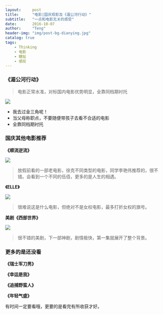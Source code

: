 ```yaml
---
layout:     post
title:      "电影|国庆观影及《湄公河行动》"
subtitle:   "一点和电影无关的感受"
date:       2016-10-07
author:     "Teng"
header-img: "img/post-bg-dianying.jpg"
catalog: true
tags:
    - Thinking
    - 电影
    - 瞎扯
    - 感叹
---
```


### 《湄公河行动》

> 电影正常水准，对标国内电影优势明显，全靠同档期衬托

![](http://7xtgob.com1.z0.glb.clouddn.com/16-10-6/53476314.jpg)

- 我去过金三角呢！
- 当父母称职点，不要随便带孩子去看不合适的电影
- 全靠同档期衬托

### 国庆其他电影推荐

**《顺流逆流》**

![](http://7xtgob.com1.z0.glb.clouddn.com/16-10-7/58188432.jpg)

> 放假前看的一部老电影，徐克不同类型的电影，同学李艳伟推荐的，很不错。会看到一个不同的伍佰，更多的是人生的相遇。

**《ELLE》**

![](http://7xtgob.com1.z0.glb.clouddn.com/16-10-7/93079571.jpg)

> 很难说这是什么电影，但绝对不是女权电影，最多打折女权的旗号。

**美剧《西部世界》**

![](http://7xtgob.com1.z0.glb.clouddn.com/16-10-7/95949732.jpg)

> 很不错的美剧，下一部神剧，剧情极快，第一集就展开了整个背景。

### 更多的是还没看

**《瑞士军刀男》**

**《幸运是我》**

**《追捕野蛮人》**

**《年轻气盛》**

有时间一定要看哦，更要的是看完有所收获才好。
